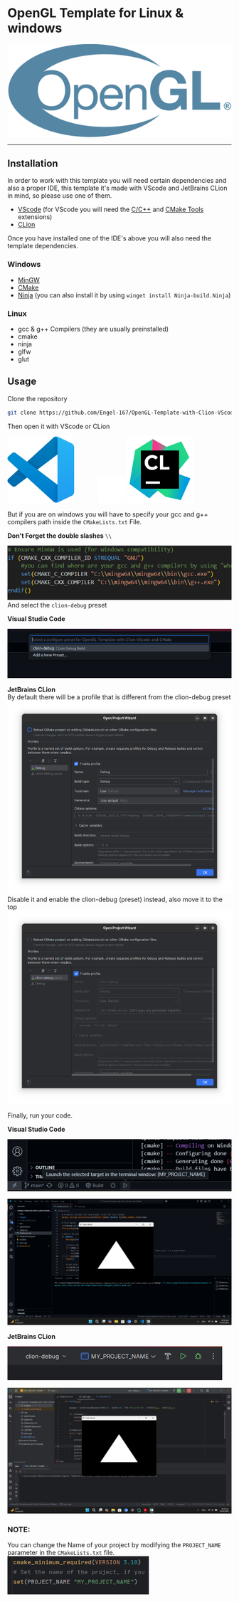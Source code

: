 # OpenGL Template for Linux & windows
![OpenGL logo from [wikipedia](https://en.m.wikipedia.org/wiki/File:OpenGL_logo.svg)](.images/OpenGL_logo.svg)
***
## Installation
In order to work with this template you will need certain dependencies and also a proper IDE, this template it's made with VScode and JetBrains CLion in mind, so please use one of them.
 - [VScode](https://code.visualstudio.com/) (for VScode you will need the [C/C++](https://marketplace.visualstudio.com/items?itemName=ms-vscode.cpptools) and [CMake Tools](https://marketplace.visualstudio.com/items?itemName=ms-vscode.cmake-tools) extensions)
 - [CLion](https://www.jetbrains.com/clion/)

Once you have installed one of the IDE's above you will also need the template dependencies.
### Windows
- [MinGW](https://code.visualstudio.com/docs/cpp/config-mingw#_prerequisites)
- [CMake](https://cmake.org/download/)
- [Ninja](https://github.com/ninja-build/ninja/releases) (you can also install it by using `winget install Ninja-build.Ninja`)
### Linux
- gcc & g++ Compilers (they are usually preinstalled)
- cmake
- ninja
- glfw
- glut

## Usage
Clone the repository 
```bash
git clone https://github.com/Engel-167/OpenGL-Template-with-Clion-VScode-and-CMake.git
```
Then open it with VScode or CLion  
<p>
  <img src=".images/VScode-logo.svg" alt="VScode Logo" width="150" style="display: inline-block; margin-right: 50px;"/>
  <img src=".images/Empty.png" width="60" alt=""/> <!-- Spacer -->
  <img src=".images/Clion-logo.svg" alt="CLion Logo" width="150" style="display: inline-block;"/>
</p>


But if you are on windows you will have to specify your gcc and g++ compilers path inside the `CMakeLists.txt` File.  

**Don't Forget the double slashes** `\\`  

![Compilers-path-screenshot](.images/compilers-path.png)  
And select the `clion-debug` preset  

**Visual Studio Code**

![Preset-selection](.images/Preset-selection.png)

**JetBrains CLion**  
By default there will be a profile that is different from the clion-debug preset  
![Preset-profile-selection-step1](.images/Preset-profile-step1.png)
Disable it and enable the clion-debug (preset) instead, also move it to the top  
![Preset-profile-selection-step2](.images/Preset-profile-step2.png)

Finally, run your code.  

**Visual Studio Code**  

![Run-CMakeToolsExtension](.images/CMake-tools-run.png)

![Running-VScode](.images/Running-code-VScode.png)  

**JetBrains CLion**  

![Running-menu-Clion](.images/Running-menu-CLion.png)

![Running-CLion](.images/Runnnig-code-CLion.png)  

### NOTE:

You can change the Name of your project by modifying the `PROJECT_NAME` parameter in the `CMakeLists.txt` file.  
![Changing-Project-Name](.images/Change-project-name.png)
